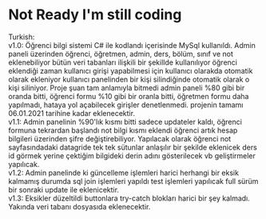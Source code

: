 # Not Ready I'm still coding
Turkish:  
v1.0: Öğrenci bilgi sistemi C# ile kodlandı içerisinde MySql kullanıldı. Admin paneli üzerinden öğrenci, öğretmen, admin, ders, bölüm, sınıf ve not eklenebiliyor bütün veri tabanları ilişkili bir şekillde kullanılıyor öğrenci eklendiği zaman kullanıcı girişi yapabilmesi için kullanıcı olarakda otomatik olarak ekleniyor kullanıcı panelinden bir kişi silindiğinde otomatik olarak o kişi siliniyor. Proje şuan tam anlamıyla bitmedi admin paneli %80 gibi bir oranda bitti, öğrenci formu %10 gibi bir oranla bitti, öğretmen formu daha yapılmadı, hataya yol açabilecek girişler denetlenmedi. projenin tamamı 06.01.2021 tarihine kadar eklenecektir.  
v1.1: Admin panelinin %90'lık kısmı bitti sadece updateler kaldı, öğrenci formuna tekrardan başlandı not bilgi kısmı eklendi öğrenci artık hesap bilgileri üzerinden şifre değiştirebiliyor. Yapılacak olarak öğrenci not sayfasındadaki datagride tek tek sütunlar anlaşılır bir şekilde eklenicek ders id görmek yerine çektiğim bilgideki derin adını gösterilecek vb geliştirmeler yapılıcak.  
v1.2: Admin panelinde ki güncelleme işlemleri harici herhangi bir eksik kalmamış durumda sql join işlemleri yapıldı test işlemleri yapılıcak full sürüm bir sonraki update ile eklenicektir.  
v1.3: Eksikler düzeltildi buttonlara try-catch blokları harici bir şey kalmadı. Yakında veri tabanı dosyasıda eklenecektir.
